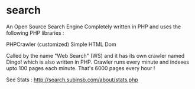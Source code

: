 search
======

An Open Source Search Engine
Completely written in PHP and uses the following PHP libraries :

PHPCrawler (customized)
Simple HTML Dom

Called by the name "Web Search" (WS) and it has its own crawler named Dingo! which is also written in PHP. Crawler runs every minute and indexes upto 100 pages each minute.
That's 6000 pages every hour !

See Stats : http://search.subinsb.com/about/stats.php
